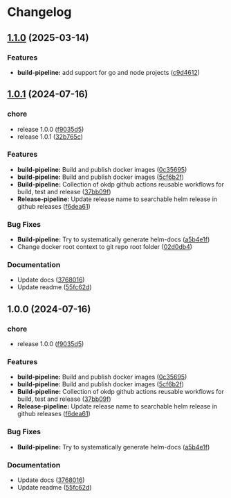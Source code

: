 # Changelog

## [1.1.0](https://github.com/OKDP/gh-workflows/compare/v1.0.1...v1.1.0) (2025-03-14)


### Features

* **build-pipeline:** add support for go and node projects ([c9d4612](https://github.com/OKDP/gh-workflows/commit/c9d461262820cc8ea34444446d2ca4adf10b8cf5))

## [1.0.1](https://github.com/OKDP/gh-workflows/compare/v1.0.0...v1.0.1) (2024-07-16)


### chore

* release 1.0.0 ([f9035d5](https://github.com/OKDP/gh-workflows/commit/f9035d5696160cb8c9a846a217384eb76e468f17))
* release 1.0.1 ([32b765c](https://github.com/OKDP/gh-workflows/commit/32b765cede8d691307ab2f5bca581458dcfe8865))


### Features

* **build-pipeline:** Build and publish docker images ([0c35695](https://github.com/OKDP/gh-workflows/commit/0c35695b783d1940cffb28f67b3ddfb2908a93cd))
* **build-pipeline:** Build and publish docker images ([5cf6b2f](https://github.com/OKDP/gh-workflows/commit/5cf6b2f065cc521f13f08c46193a20674e6254ca))
* **Build-pipeline:** Collection of okdp github actions reusable workflows for build, test and release ([37bb09f](https://github.com/OKDP/gh-workflows/commit/37bb09ff87ac84881e7b300911801c3cb0a95059))
* **Release-pipeline:** Update release name to searchable helm release in github releases ([f6dea61](https://github.com/OKDP/gh-workflows/commit/f6dea614413692ace35d4ffeb7bbba8bbab2c453))


### Bug Fixes

* **Build-pipeline:** Try to systematically generate helm-docs ([a5b4e1f](https://github.com/OKDP/gh-workflows/commit/a5b4e1f9d984ad76641ef0c607cae047e0701872))
* Change docker root context to git repo root folder ([02d0db4](https://github.com/OKDP/gh-workflows/commit/02d0db491439701670a5e234d4d29cbe1dbab26d))


### Documentation

* Update docs ([3768016](https://github.com/OKDP/gh-workflows/commit/37680168fc98446df286269964e7e902b516b727))
* Update readme ([55fc62d](https://github.com/OKDP/gh-workflows/commit/55fc62d4b6241c7978c66c090a4939bb238d4efd))

## 1.0.0 (2024-07-16)


### chore

* release 1.0.0 ([f9035d5](https://github.com/OKDP/gh-workflows/commit/f9035d5696160cb8c9a846a217384eb76e468f17))


### Features

* **build-pipeline:** Build and publish docker images ([0c35695](https://github.com/OKDP/gh-workflows/commit/0c35695b783d1940cffb28f67b3ddfb2908a93cd))
* **build-pipeline:** Build and publish docker images ([5cf6b2f](https://github.com/OKDP/gh-workflows/commit/5cf6b2f065cc521f13f08c46193a20674e6254ca))
* **Build-pipeline:** Collection of okdp github actions reusable workflows for build, test and release ([37bb09f](https://github.com/OKDP/gh-workflows/commit/37bb09ff87ac84881e7b300911801c3cb0a95059))
* **Release-pipeline:** Update release name to searchable helm release in github releases ([f6dea61](https://github.com/OKDP/gh-workflows/commit/f6dea614413692ace35d4ffeb7bbba8bbab2c453))


### Bug Fixes

* **Build-pipeline:** Try to systematically generate helm-docs ([a5b4e1f](https://github.com/OKDP/gh-workflows/commit/a5b4e1f9d984ad76641ef0c607cae047e0701872))


### Documentation

* Update docs ([3768016](https://github.com/OKDP/gh-workflows/commit/37680168fc98446df286269964e7e902b516b727))
* Update readme ([55fc62d](https://github.com/OKDP/gh-workflows/commit/55fc62d4b6241c7978c66c090a4939bb238d4efd))
